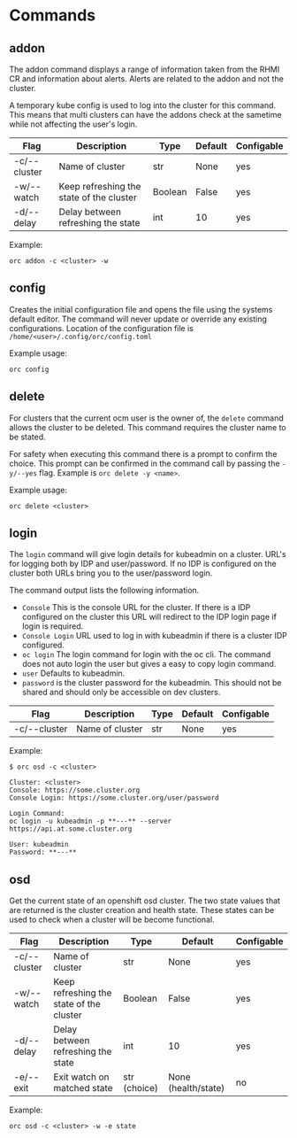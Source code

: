 # Commands

## addon
The addon command displays a range of information taken from the RHMI CR and information about alerts.
Alerts are related to the addon and not the cluster.

A temporary kube config is used to log into the cluster for this command.
This means that multi clusters can have the addons check at the sametime while not affecting the user's login.

| Flag         | Description                              | Type         | Default             | Configable |
|--------------|------------------------------------------|--------------|---------------------|------------|
| -c/--cluster | Name of cluster                          | str          | None                | yes        |
| -w/--watch   | Keep refreshing the state of the cluster | Boolean      | False               | yes        |
| -d/--delay   | Delay between refreshing the state       | int          | 10                  | yes        |  

Example:
```shell
orc addon -c <cluster> -w 
```

## config
Creates the initial configuration file and opens the file using the systems default editor.
The command will never update or override any existing configurations.
Location of the configuration file is `/home/<user>/.config/orc/config.toml`

Example usage:
```shell
orc config
```

## delete
For clusters that the current ocm user is the owner of, the `delete` command allows the cluster to be deleted.
This command requires the cluster name to be stated.

For safety when executing this command there is a prompt to confirm the choice. 
This prompt can be confirmed in the command call by passing the `-y/--yes` flag.
Example is `orc delete -y <name>`.

Example usage:
```shell
orc delete <cluster>
```

## login
The `login` command will give login details for kubeadmin on a cluster.
URL's for logging both by IDP and user/password.
If no IDP is configured on the cluster both URLs bring you to the user/password login.

The command output lists the following information.

* `Console` This is the console URL for the cluster.
If there is a IDP configured on the cluster this URL will redirect to the IDP login page if login is required.
* `Console Login` URL used to log in with kubeadmin if there is a cluster IDP configured.
* `oc login` The login command for login with the oc cli. 
The command does not auto login the user but gives a easy to copy login command.
* `user` Defaults to kubeadmin.
* `password` is the cluster password for the kubeadmin. 
This should not be shared and should only be accessible on dev clusters.


| Flag         | Description                              | Type         | Default             | Configable |
|--------------|------------------------------------------|--------------|---------------------|------------|
| -c/--cluster | Name of cluster                          | str          | None                | yes        |

Example:
```shell
$ orc osd -c <cluster>

Cluster: <cluster>
Console: https://some.cluster.org
Console Login: https://some.cluster.org/user/password

Login Command:
oc login -u kubeadmin -p **---** --server https://api.at.some.cluster.org

User: kubeadmin
Password: **---**

```

## osd
Get the current state of an openshift osd cluster.
The two state values that are returned is the cluster creation and health state.
These states can be used to check when a cluster will be become functional.

| Flag         | Description                              | Type         | Default             | Configable |
|--------------|------------------------------------------|--------------|---------------------|------------|
| -c/--cluster | Name of cluster                          | str          | None                | yes        |
| -w/--watch   | Keep refreshing the state of the cluster | Boolean      | False               | yes        |
| -d/--delay   | Delay between refreshing the state       | int          | 10                  | yes        |  
| -e/--exit    | Exit watch on matched state              | str (choice) | None (health/state) | no         |

Example:
```shell
orc osd -c <cluster> -w -e state
```

